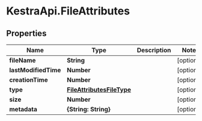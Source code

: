 # KestraApi.FileAttributes

## Properties

Name | Type | Description | Notes
------------ | ------------- | ------------- | -------------
**fileName** | **String** |  | [optional] 
**lastModifiedTime** | **Number** |  | [optional] 
**creationTime** | **Number** |  | [optional] 
**type** | [**FileAttributesFileType**](FileAttributesFileType.md) |  | [optional] 
**size** | **Number** |  | [optional] 
**metadata** | **{String: String}** |  | [optional] 



